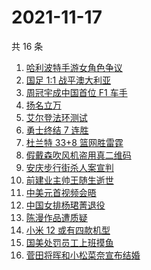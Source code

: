 # 2021-11-17

共 16 条

<!-- BEGIN -->
<!-- 最后更新时间 Wed Nov 17 2021 06:13:17 GMT+0800 (China Standard Time) -->

1. [哈利波特手游女角色争议](https://www.zhihu.com/search?q=哈利波特魔法觉醒)
1. [国足 1:1 战平澳大利亚](https://www.zhihu.com/search?q=中国男足)
1. [周冠宇成中国首位 F1 车手](https://www.zhihu.com/search?q=周冠宇)
1. [扬名立万](https://www.zhihu.com/search?q=扬名立万)
1. [艾尔登法环测试](https://www.zhihu.com/search?q=艾尔登法环)
1. [勇士终结 7 连胜](https://www.zhihu.com/search?q=勇士)
1. [杜兰特 33+8 篮网胜雷霆](https://www.zhihu.com/search?q=篮网)
1. [假戴森吹风机盗用真二维码](https://www.zhihu.com/search?q=假戴森吹风机)
1. [安庆步行街杀人案宣判](https://www.zhihu.com/search?q=安庆步行街杀人案)
1. [前建业主帅王随生逝世](https://www.zhihu.com/search?q=王随生)
1. [中美元首视频会晤](https://www.zhihu.com/search?q=中美会晤)
1. [中国女排杨珺菁退役](https://www.zhihu.com/search?q=杨珺菁)
1. [陈漫作品遭质疑](https://www.zhihu.com/search?q=陈漫)
1. [小米 12 或有四款机型](https://www.zhihu.com/search?q=小米12)
1. [国美处罚员工上班摸鱼](https://www.zhihu.com/search?q=国美)
1. [菅田将晖和小松菜奈宣布结婚](https://www.zhihu.com/search?q=菅田将晖)

<!-- END -->
